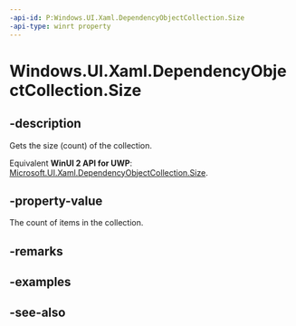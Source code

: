 ```yaml
---
-api-id: P:Windows.UI.Xaml.DependencyObjectCollection.Size
-api-type: winrt property
---
```


<!-- Property syntax
public uint Size { get; }
-->

# Windows.UI.Xaml.DependencyObjectCollection.Size

## -description
Gets the size (count) of the collection.

Equivalent **WinUI 2 API for UWP**: [Microsoft.UI.Xaml.DependencyObjectCollection.Size](/windows/winui/api/microsoft.ui.xaml.dependencyobjectcollection.size).

## -property-value
The count of items in the collection.

## -remarks

## -examples

## -see-also
